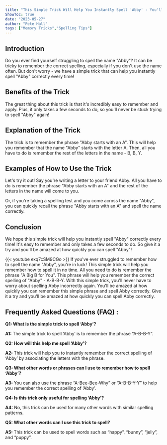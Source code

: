 ```yaml
---
title: "This Simple Trick Will Help You Instantly Spell 'Abby' - You'll Be Amazed!"
ShowToc: true 
date: "2023-05-27"
author: "Pete Hall" 
tags: ["Memory Tricks","Spelling Tips"]
---
```

## Introduction 
Do you ever find yourself struggling to spell the name "Abby"? It can be tricky to remember the correct spelling, especially if you don't use the name often. But don't worry - we have a simple trick that can help you instantly spell "Abby" correctly every time! 

## Benefits of the Trick 
The great thing about this trick is that it's incredibly easy to remember and apply. Plus, it only takes a few seconds to do, so you'll never be stuck trying to spell "Abby" again! 

## Explanation of the Trick 
The trick is to remember the phrase "Abby starts with an A". This will help you remember that the name "Abby" starts with the letter A. Then, all you have to do is remember the rest of the letters in the name - B, B, Y. 

## Examples of How to Use the Trick 
Let's try it out! Say you're writing a letter to your friend Abby. All you have to do is remember the phrase "Abby starts with an A" and the rest of the letters in the name will come to you. 

Or, if you're taking a spelling test and you come across the name "Abby", you can quickly recall the phrase "Abby starts with an A" and spell the name correctly. 

## Conclusion 
We hope this simple trick will help you instantly spell "Abby" correctly every time! It's easy to remember and only takes a few seconds to do. So give it a try and you'll be amazed at how quickly you can spell "Abby"!

{{< youtube exq7cSM9CGo >}} 
If you've ever struggled to remember how to spell the name "Abby", you're in luck! This simple trick will help you remember how to spell it in no time. All you need to do is remember the phrase "A Big B for You". This phrase will help you remember the correct spelling of "Abby" - A-B-B-Y. With this simple trick, you'll never have to worry about spelling Abby incorrectly again. You'll be amazed at how quickly you can remember this simple phrase and spell Abby correctly. Give it a try and you'll be amazed at how quickly you can spell Abby correctly.

## Frequently Asked Questions (FAQ) :
**Q1: What is the simple trick to spell ‘Abby’?**

**A1:** The simple trick to spell ‘Abby’ is to remember the phrase “A-B-B-Y”.

**Q2: How will this help me spell ‘Abby’?**

**A2:** This trick will help you to instantly remember the correct spelling of ‘Abby’ by associating the letters with the phrase.

**Q3: What other words or phrases can I use to remember how to spell ‘Abby’?**

**A3:** You can also use the phrase “A-Bee-Bee-Why” or “A-B-B-Y-Y” to help you remember the correct spelling of ‘Abby’.

**Q4: Is this trick only useful for spelling ‘Abby’?**

**A4:** No, this trick can be used for many other words with similar spelling patterns.

**Q5: What other words can I use this trick to spell?**

**A5:** This trick can be used to spell words such as “happy”, “bunny”, “jelly”, and “puppy”.





